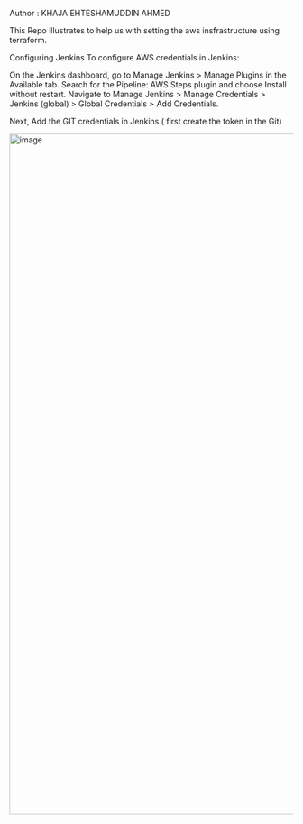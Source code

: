 
Author : KHAJA EHTESHAMUDDIN AHMED

This Repo illustrates to help us with setting the aws insfrastructure using terraform.



Configuring Jenkins
To configure AWS credentials in Jenkins:

On the Jenkins dashboard, go to Manage Jenkins > Manage Plugins in the Available tab. Search for the Pipeline: AWS Steps plugin and choose Install without restart.
Navigate to Manage Jenkins > Manage Credentials > Jenkins (global) > Global Credentials > Add Credentials.

Next, Add the GIT credentials in Jenkins ( first create the token in the Git)

<img width="1208" alt="image" src="https://github.com/ehteshamkhaja/ec2-instance-creation-using-terraform/assets/27899831/a5a2a562-da21-47fb-998b-962d1d6b3159">

